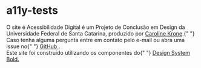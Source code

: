 # a11y-tests

O site é Acessibilidade Digital é um Projeto de Conclusão em Design da Universidade Federal de Santa Catarina, produzido por <a href="https://twitter.com/carolinekrone">Caroline Krone</a>.{" "}
<br />
Caso tenha alguma pergunta entre em contato pelo e-mail ou abra
uma issue no{" "}
<a
                href="https://github.com/carolinekrone/a11y-tests"
                target="_blank"
                alt="Página do projeto no GitHub"
              >
GitHub
</a>
. <br />
Este site foi construido utilizando os componentes do{" "}
<a
                href="https://bold.bridge.ufsc.br/"
                target="_blank"
                alt="Design system Bold"
              >
Design System Bold. </a>
